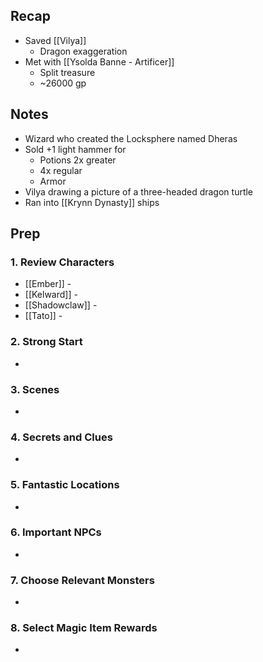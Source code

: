 
## Recap

* Saved [[Vilya]]
	* Dragon exaggeration
* Met with [[Ysolda Banne - Artificer]]
	* Split treasure
	* ~26000 gp

## Notes

* Wizard who created the Locksphere named Dheras
* Sold +1 light hammer for
	* Potions 2x greater
	* 4x regular
	* Armor
* Vilya drawing a picture of a three-headed dragon turtle
* Ran into [[Krynn Dynasty]] ships
## Prep
### 1. Review Characters

* [[Ember]] - 
* [[Kelward]] -
* [[Shadowclaw]] - 
* [[Tato]] - 

### 2. Strong Start

* 

### 3. Scenes

* 

### 4. Secrets and Clues

* 

### 5. Fantastic Locations

* 

### 6. Important NPCs

* 

### 7. Choose Relevant Monsters

* 

### 8. Select Magic Item Rewards

* 
